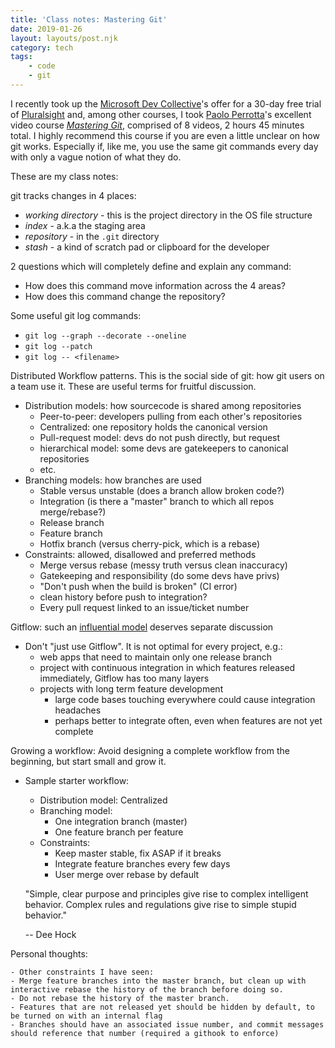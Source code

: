 ```yaml
---
title: 'Class notes: Mastering Git'
date: 2019-01-26
layout: layouts/post.njk
category: tech
tags:
    - code
    - git
---
```


I recently took up the [Microsoft Dev Collective](https://developer.microsoft.com/en-us/collective)'s offer for a 30-day free trial of [Pluralsight](https://www.pluralsight.com/) and, among other courses, I took [Paolo Perrotta](https://twitter.com/nusco)'s excellent video course *[Mastering Git](https://app.pluralsight.com/library/courses/mastering-git)*, comprised of 8 videos, 2 hours 45 minutes total. I highly recommend this course if you are even a little unclear on how git works. Especially if, like me, you use the same git commands every day with only a vague notion of what they do.

These are my class notes:

git tracks changes in 4 places:

- *working directory* - this is the project directory in the OS file structure
- *index* - a.k.a the staging area
- *repository* - in the `.git` directory
- *stash* - a kind of scratch pad or clipboard for the developer

2 questions which will completely define and explain any command:

- How does this command move information across the 4 areas?
- How does this command change the repository?

Some useful git log commands:

- `git log --graph --decorate --oneline`
- `git log --patch`
- `git log -- <filename>`

Distributed Workflow patterns. This is the social side of git: how git users on a team use it. These are useful terms for fruitful discussion.

- Distribution models: how sourcecode is shared among repositories
    - Peer-to-peer: developers pulling from each other's repositories
    - Centralized: one repository holds the canonical version
    - Pull-request model: devs do not push directly, but request
    - hierarchical model: some devs are gatekeepers to canonical repositories
    - etc.
- Branching models: how branches are used
    - Stable versus unstable (does a branch allow broken code?)
    - Integration (is there a "master" branch to which all repos merge/rebase?)
    - Release branch
    - Feature branch
    - Hotfix branch (versus cherry-pick, which is a rebase)
- Constraints: allowed, disallowed and preferred methods
    - Merge versus rebase (messy truth versus clean inaccuracy)
    - Gatekeeping and responsibility (do some devs have privs)
    - "Don't push when the build is broken" (CI error)
    - clean history before push to integration?
    - Every pull request linked to an issue/ticket number

Gitflow: such an [influential model](https://nvie.com/posts/a-successful-git-branching-model/) deserves separate discussion

- Don't "just use Gitflow". It is not optimal for every project, e.g.:
    - web apps that need to maintain only one release branch
    - project with continuous integration in which features released immediately, Gitflow has too many layers
    - projects with long term feature development
        - large code bases touching everywhere could cause integration headaches
        - perhaps better to integrate often, even when features are not yet complete

Growing a workflow: Avoid designing a complete workflow from the beginning, but start small and grow it.

- Sample starter workflow:
    - Distribution model: Centralized
    - Branching model:
        - One integration branch (master)
        - One feature branch per feature
    - Constraints:
        - Keep master stable, fix ASAP if it breaks
        - Integrate feature branches every few days
        - User merge over rebase by default

  "Simple, clear purpose and principles give rise to complex intelligent behavior. Complex rules and regulations give rise to simple stupid behavior."

  -- Dee Hock

Personal thoughts:

    - Other constraints I have seen:
    - Merge feature branches into the master branch, but clean up with interactive rebase the history of the branch before doing so.
    - Do not rebase the history of the master branch.
    - Features that are not released yet should be hidden by default, to be turned on with an internal flag
    - Branches should have an associated issue number, and commit messages should reference that number (required a githook to enforce)